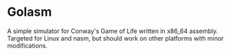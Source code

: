 # Golasm
A simple simulator for Conway's Game of Life written in x86_64 assembly.
Targeted for Linux and nasm, but should work on other platforms with minor modifications.